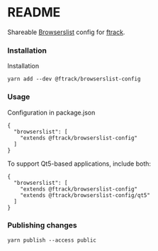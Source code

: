 # README

Shareable [Browserslist](https://github.com/browserslist/browserslist) config for [ftrack](https://ftrack.com).

### Installation

Installation

```
yarn add --dev @ftrack/browserslist-config
```

### Usage

Configuration in package.json

```
{
  "browserslist": [
    "extends @ftrack/browserslist-config"
  ]
}
```

To support Qt5-based applications, include both:

```
{
  "browserslist": [
    "extends @ftrack/browserslist-config"
    "extends @ftrack/browserslist-config/qt5"
  ]
}
```

### Publishing changes

```
yarn publish --access public
```
